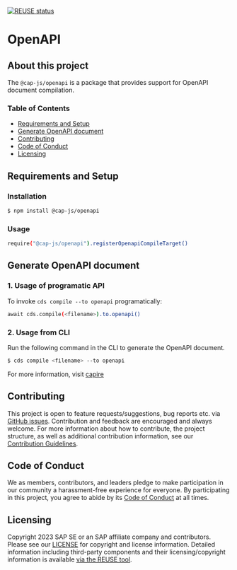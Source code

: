 [![REUSE status](https://api.reuse.software/badge/github.com/cap-js/openapi)](https://api.reuse.software/info/github.com/cap-js/openapi)

# OpenAPI 

## About this project

The `@cap-js/openapi` is a package that provides support for OpenAPI document compilation.

### Table of Contents

- [Requirements and Setup](#requirements-and-setup)
- [Generate OpenAPI document](#generate-openapi-document)
- [Contributing](#contributing)
- [Code of Conduct](#code-of-conduct)
- [Licensing](#licensing)

## Requirements and Setup

### Installation

```sh
$ npm install @cap-js/openapi
```

### Usage

```sh
require("@cap-js/openapi").registerOpenapiCompileTarget()
```

## Generate OpenAPI document

### 1. Usage of programatic API

To invoke `cds compile --to openapi` programatically:

```sh
await cds.compile(<filename>).to.openapi() 
```

### 2. Usage from CLI 

Run the following command in the CLI to generate the OpenAPI document.

```sh
$ cds compile <filename> --to openapi
```

For more information, visit [capire](https://cap.cloud.sap/docs/advanced/openapi#cli)

## Contributing

This project is open to feature requests/suggestions, bug reports etc. via [GitHub issues](https://github.com/cap-js/openapi/issues). Contribution and feedback are encouraged and always welcome. For more information about how to contribute, the project structure, as well as additional contribution information, see our [Contribution Guidelines](CONTRIBUTING.md).

## Code of Conduct

We as members, contributors, and leaders pledge to make participation in our community a harassment-free experience for everyone. By participating in this project, you agree to abide by its [Code of Conduct](https://github.com/cap-js/.github/blob/main/CODE_OF_CONDUCT.md) at all times.

## Licensing

Copyright 2023 SAP SE or an SAP affiliate company and contributors. Please see our [LICENSE](LICENSE) for copyright and license information. Detailed information including third-party components and their licensing/copyright information is available [via the REUSE tool](https://api.reuse.software/info/github.com/cap-js/openapi).
